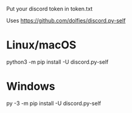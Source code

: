 Put your discord token in token.txt

Uses https://github.com/dolfies/discord.py-self

# Linux/macOS
python3 -m pip install -U discord.py-self
# Windows
py -3 -m pip install -U discord.py-self
